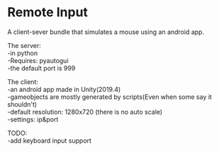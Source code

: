 # Remote Input
A client-sever bundle that simulates a mouse using an android app.

The server:  
-in python  
-Requires: pyautogui  
-the default port is 999  

The client:  
-an android app made in Unity(2019.4)  
-gameobjects are mostly generated by scripts(Even when some say it shouldn't)  
-default resolution: 1280x720 (there is no auto scale)  
-settings: ip&port   

TODO:  
-add keyboard input support  
